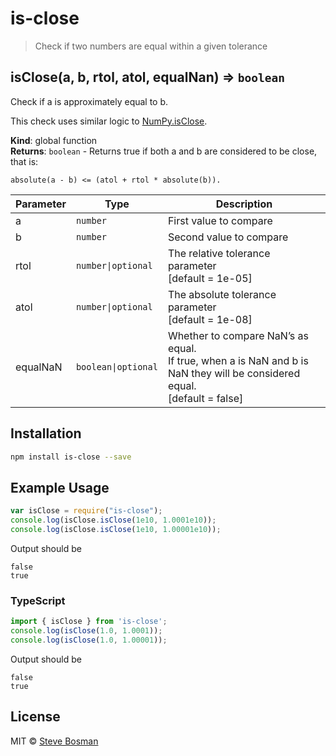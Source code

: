 # is-close

> Check if two numbers are equal within a given tolerance

<a name="isClose"></a>
## isClose(a, b, rtol, atol, equalNan) ⇒ <code>boolean</code>
Check if a is approximately equal to b.

This check uses similar logic to [NumPy.isClose](https://docs.scipy.org/doc/numpy-1.14.0/reference/generated/numpy.isclose.html).

**Kind**: global function  
**Returns**: <code>boolean</code> - Returns true if both a and b are considered to be close,
                   that is:
                   
    absolute(a - b) <= (atol + rtol * absolute(b)).  
                   

| Parameter | Type | Description |
| --- | --- | --- |
| a | <code>number</code> | First value to compare |
| b | <code>number</code> | Second value to compare |
| rtol | <code>number&#124;optional</code> | The relative tolerance parameter<br/>[default = 1e-05] |
| atol | <code>number&#124;optional</code> | The absolute tolerance parameter<br/>[default = 1e-08] |
| equalNaN | <code>boolean&#124;optional</code> | Whether to compare NaN’s as equal.<br/>If true, when a is NaN and b is NaN they will be considered equal.<br/>[default = false] |

## Installation 
```sh
npm install is-close --save
```

## Example Usage
```javascript
var isClose = require("is-close");
console.log(isClose.isClose(1e10, 1.0001e10));
console.log(isClose.isClose(1e10, 1.00001e10));
```

Output should be 
```
false
true
```

### TypeScript
```typescript
import { isClose } from 'is-close';
console.log(isClose(1.0, 1.0001));
console.log(isClose(1.0, 1.00001));
```

Output should be 
```
false
true
```

## License

MIT © [Steve Bosman](http://github.com/stevebosman)
